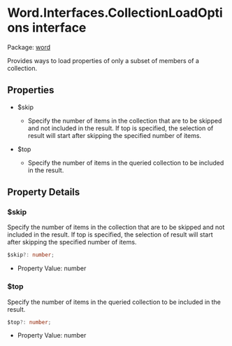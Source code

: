 # Word.Interfaces.CollectionLoadOptions interface

Package: [word](/en-us/javascript/api/word)

Provides ways to load properties of only a subset of members of a collection.

## Properties

- $skip
  - Specify the number of items in the collection that are to be skipped and not included in the result. If top is specified, the selection of result will start after skipping the specified number of items.

- $top
  - Specify the number of items in the queried collection to be included in the result.

## Property Details

### $skip

Specify the number of items in the collection that are to be skipped and not included in the result. If top is specified, the selection of result will start after skipping the specified number of items.

```typescript
$skip?: number;
```

- Property Value: number

### $top

Specify the number of items in the queried collection to be included in the result.

```typescript
$top?: number;
```

- Property Value: number